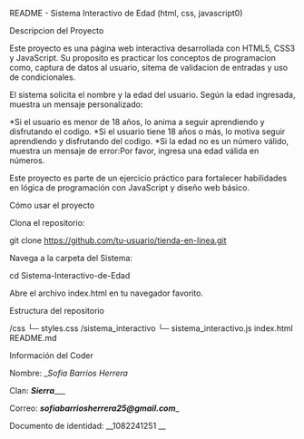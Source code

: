 README - Sistema Interactivo de Edad (html, css, javascript0)

Descripcion del Proyecto

Este proyecto es una página web interactiva desarrollada con HTML5, CSS3 y JavaScript. Su proposito es practicar los conceptos de programacion como, captura de datos al usuario, sitema de validacion de entradas y uso de condicionales.


El sistema solicita el nombre y la edad del usuario. Según la edad ingresada, muestra un mensaje personalizado:

*Si el usuario es menor de 18 años, lo anima a seguir aprendiendo y disfrutando el codigo.
*Si el usuario tiene 18 años o más, lo motiva seguir aprendiendo y disfrutando del codigo.
*Si la edad no es un número válido, muestra un mensaje de error:Por favor, ingresa una edad válida en números.

Este proyecto es parte de un ejercicio práctico para fortalecer habilidades en lógica de programación con JavaScript y diseño web básico.

Cómo usar el proyecto

Clona el repositorio:

git clone https://github.com/tu-usuario/tienda-en-linea.git



Navega a la carpeta del Sistema:

cd Sistema-Interactivo-de-Edad

Abre el archivo index.html en tu navegador favorito.

Estructura del repositorio

/css
  └─ styles.css
/sistema_interactivo
  └─ sistema_interactivo.js
index.html
README.md



Información del Coder

Nombre: __Sofia Barrios Herrera_

Clan: ___Sierra______

Correo: ___sofiabarriosherrera25@gmail.com____

Documento de identidad: __1082241251 __


